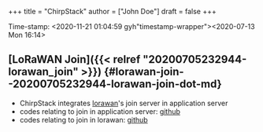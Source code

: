 +++
title = "ChirpStack"
author = ["John Doe"]
draft = false
+++

Time-stamp: <2020-11-21 01:04:59 gyh"timestamp-wrapper"><span class="timestamp">&lt;2020-07-13 Mon 16:14&gt;</span></span>


## [LoRaWAN Join]({{< relref "20200705232944-lorawan_join" >}}) {#lorawan-join--20200705232944-lorawan-join-dot-md}

-   ChirpStack integrates [lorawan](https://github.com/brocaar/lorawan)'s join server in application server
-   codes relating to join in application server: [github](https://github.com/brocaar/chirpstack-application-server/blob/6ad4201f8dc8f33841ba848ad3ead0de914860be/internal/api/js/join%5Fserver.go)
-   codes relating to join in lorawan: [github](https://github.com/brocaar/lorawan/blob/fa1f1c930bcac9b7bebf8325bfe0372d0180010b/backend/joinserver/join%5Frequest.go)
